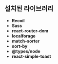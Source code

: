 ## 설치된 라이브러리

- **Recoil**
- **Sass**
- **react-router-dom**
- **localforage**
- **match-sorter**
- **sort-by**
- **@types/node**
- **react-simple-toast**
